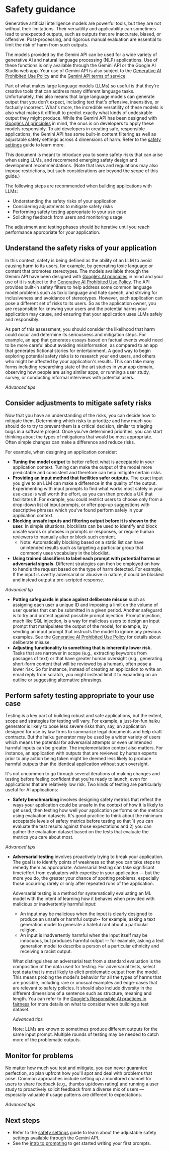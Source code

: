 # Safety guidance

Generative artificial intelligence models are powerful tools, but they are not without their limitations. Their versatility and applicability can sometimes lead to unexpected outputs, such as outputs that are inaccurate, biased, or offensive. Post-processing, and rigorous manual evaluation are essential to limit the risk of harm from such outputs.

The models provided by the Gemini API can be used for a wide variety of generative AI and natural language processing (NLP) applications. Use of these functions is only available through the Gemini API or the Google AI Studio web app. Your use of Gemini API is also subject to the [Generative AI Prohibited Use Policy](https://www.google.com/search?q=https://ai.google.dev/guidelines/prohibited-use-policy) and the [Gemini API terms of service](https://ai.google.dev/terms).

Part of what makes large language models (LLMs) so useful is that they're creative tools that can address many different language tasks. Unfortunately, this also means that large language models can generate output that you don't expect, including text that's offensive, insensitive, or factually incorrect. What's more, the incredible versatility of these models is also what makes it difficult to predict exactly what kinds of undesirable output they might produce. While the Gemini API has been designed with [Google's AI principles](https://ai.google/principles/) in mind, the onus is on developers to apply these models responsibly. To aid developers in creating safe, responsible applications, the Gemini API has some built-in content filtering as well as adjustable safety settings across 4 dimensions of harm. Refer to the [safety settings](https://www.google.com/search?q=https://ai.google.dev/gemini/docs/safety_settings) guide to learn more.

This document is meant to introduce you to some safety risks that can arise when using LLMs, and recommend emerging safety design and development recommendations. (Note that laws and regulations may also impose restrictions, but such considerations are beyond the scope of this guide.)

The following steps are recommended when building applications with LLMs:

  * Understanding the safety risks of your application
  * Considering adjustments to mitigate safety risks
  * Performing safety testing appropriate to your use case
  * Soliciting feedback from users and monitoring usage

The adjustment and testing phases should be iterative until you reach performance appropriate for your application.

## Understand the safety risks of your application

In this context, safety is being defined as the ability of an LLM to avoid causing harm to its users, for example, by generating toxic language or content that promotes stereotypes. The models available through the Gemini API have been designed with [Google’s AI principles](https://ai.google/principles/) in mind and your use of it is subject to the [Generative AI Prohibited Use Policy](https://www.google.com/search?q=https://ai.google.dev/guidelines/prohibited-use-policy). The API provides built-in safety filters to help address some common language model problems such as toxic language and hate speech, and striving for inclusiveness and avoidance of stereotypes. However, each application can pose a different set of risks to its users. So as the application owner, you are responsible for knowing your users and the potential harms your application may cause, and ensuring that your application uses LLMs safely and responsibly.

As part of this assessment, you should consider the likelihood that harm could occur and determine its seriousness and mitigation steps. For example, an app that generates essays based on factual events would need to be more careful about avoiding misinformation, as compared to an app that generates fictional stories for entertainment. A good way to begin exploring potential safety risks is to research your end users, and others who might be affected by your application's results. This can take many forms including researching state of the art studies in your app domain, observing how people are using similar apps, or running a user study, survey, or conducting informal interviews with potential users.

*Advanced tips*

## Consider adjustments to mitigate safety risks

Now that you have an understanding of the risks, you can decide how to mitigate them. Determining which risks to prioritize and how much you should do to try to prevent them is a critical decision, similar to triaging bugs in a software project. Once you've determined priorities, you can start thinking about the types of mitigations that would be most appropriate. Often simple changes can make a difference and reduce risks.

For example, when designing an application consider:

  * **Tuning the model output** to better reflect what is acceptable in your application context. Tuning can make the output of the model more predictable and consistent and therefore can help mitigate certain risks.
  * **Providing an input method that facilities safer outputs.** The exact input you give to an LLM can make a difference in the quality of the output. Experimenting with input prompts to find what works most safely in your use-case is well worth the effort, as you can then provide a UX that facilitates it. For example, you could restrict users to choose only from a drop-down list of input prompts, or offer pop-up suggestions with descriptive phrases which you've found perform safely in your application context.
  * **Blocking unsafe inputs and filtering output before it is shown to the user.** In simple situations, blocklists can be used to identify and block unsafe words or phrases in prompts or responses, or require human reviewers to manually alter or block such content.
      * Note: Automatically blocking based on a static list can have unintended results such as targeting a particular group that commonly uses vocabulary in the blocklist.
  * **Using trained classifiers to label each prompt with potential harms or adversarial signals.** Different strategies can then be employed on how to handle the request based on the type of harm detected. For example, If the input is overtly adversarial or abusive in nature, it could be blocked and instead output a pre-scripted response.

*Advanced tip*

  * **Putting safeguards in place against deliberate misuse** such as assigning each user a unique ID and imposing a limit on the volume of user queries that can be submitted in a given period. Another safeguard is to try and protect against possible prompt injection. Prompt injection, much like SQL injection, is a way for malicious users to design an input prompt that manipulates the output of the model, for example, by sending an input prompt that instructs the model to ignore any previous examples. See the [Generative AI Prohibited Use Policy](https://www.google.com/search?q=https://ai.google.dev/guidelines/prohibited-use-policy) for details about deliberate misuse.
  * **Adjusting functionality to something that is inherently lower risk.** Tasks that are narrower in scope (e.g., extracting keywords from passages of text) or that have greater human oversight (e.g., generating short-form content that will be reviewed by a human), often pose a lower risk. So for instance, instead of creating an application to write an email reply from scratch, you might instead limit it to expanding on an outline or suggesting alternative phrasings.

## Perform safety testing appropriate to your use case

Testing is a key part of building robust and safe applications, but the extent, scope and strategies for testing will vary. For example, a just-for-fun haiku generator is likely to pose less severe risks than, say, an application designed for use by law firms to summarize legal documents and help draft contracts. But the haiku generator may be used by a wider variety of users which means the potential for adversarial attempts or even unintended harmful inputs can be greater. The implementation context also matters. For instance, an application with outputs that are reviewed by human experts prior to any action being taken might be deemed less likely to produce harmful outputs than the identical application without such oversight.

It's not uncommon to go through several iterations of making changes and testing before feeling confident that you're ready to launch, even for applications that are relatively low risk. Two kinds of testing are particularly useful for AI applications:

  * **Safety benchmarking** involves designing safety metrics that reflect the ways your application could be unsafe in the context of how it is likely to get used, then testing how well your application performs on the metrics using evaluation datasets. It's good practice to think about the minimum acceptable levels of safety metrics before testing so that 1) you can evaluate the test results against those expectations and 2) you can gather the evaluation dataset based on the tests that evaluate the metrics you care about most.

*Advanced tips*

  * **Adversarial testing** involves proactively trying to break your application. The goal is to identify points of weakness so that you can take steps to remedy them as appropriate. Adversarial testing can take significant time/effort from evaluators with expertise in your application — but the more you do, the greater your chance of spotting problems, especially those occurring rarely or only after repeated runs of the application.

    Adversarial testing is a method for systematically evaluating an ML model with the intent of learning how it behaves when provided with malicious or inadvertently harmful input:

      * An input may be malicious when the input is clearly designed to produce an unsafe or harmful output-- for example, asking a text generation model to generate a hateful rant about a particular religion.
      * An input is inadvertently harmful when the input itself may be innocuous, but produces harmful output -- for example, asking a text generation model to describe a person of a particular ethnicity and receiving a racist output.

    What distinguishes an adversarial test from a standard evaluation is the composition of the data used for testing. For adversarial tests, select test data that is most likely to elicit problematic output from the model. This means probing the model's behavior for all the types of harms that are possible, including rare or unusual examples and edge-cases that are relevant to safety policies. It should also include diversity in the different dimensions of a sentence such as structure, meaning and length. You can refer to the [Google's Responsible AI practices in fairness](https://www.google.com/search?q=https://ai.google/responsibility/responsible-ai-practices/%23fairness) for more details on what to consider when building a test dataset.

    *Advanced tips*

    Note: LLMs are known to sometimes produce different outputs for the same input prompt. Multiple rounds of testing may be needed to catch more of the problematic outputs.

## Monitor for problems

No matter how much you test and mitigate, you can never guarantee perfection, so plan upfront how you'll spot and deal with problems that arise. Common approaches include setting up a monitored channel for users to share feedback (e.g., thumbs up/down rating) and running a user study to proactively solicit feedback from a diverse mix of users — especially valuable if usage patterns are different to expectations.

*Advanced tips*

## Next steps

  * Refer to the [safety settings](https://www.google.com/search?q=https://ai.google.dev/gemini/docs/safety_settings) guide to learn about the adjustable safety settings available through the Gemini API.
  * See the [intro to prompting](https://www.google.com/search?q=https://ai.google.dev/gemini/docs/get-started/gemini-api%23text_only_input) to get started writing your first prompts.
